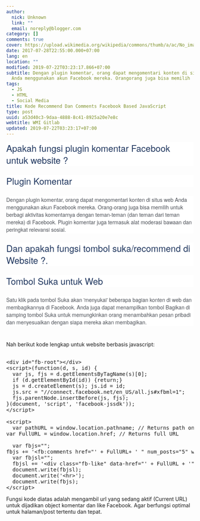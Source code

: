```yaml
---
author:
  nick: Unknown
  link: ""
  email: noreply@blogger.com
category: []
comments: true
cover: https://upload.wikimedia.org/wikipedia/commons/thumb/a/ac/No_image_available.svg/2048px-No_image_available.svg.png
date: 2017-07-28T22:55:00.000+07:00
lang: en
location: ""
modified: 2019-07-22T03:23:17.866+07:00
subtitle: Dengan plugin komentar, orang dapat mengomentari konten di situs web
  Anda menggunakan akun Facebook mereka. Orangorang juga bisa memilih
tags:
  - JS
  - HTML
  - Social Media
title: Kode Recommend Dan Comments Facebook Based JavaScript
type: post
uuid: a53d40c3-9daa-4888-8c41-8925a20e7e8c
webtitle: WMI Gitlab
updated: 2019-07-22T03:23:17+07:00
---
```


<h1 style="background-color: white; color: #20375f; font-family: &quot;helvetica neue&quot;, helvetica, arial, &quot;lucida grande&quot;, sans-serif; font-size: 24px; font-weight: normal; line-height: 32px; margin: 0px 0px 24px; padding: 0px;">Apakah fungsi plugin komentar Facebook untuk website ?</h1><h1 style="background-color: white; color: #20375f; font-family: &quot;helvetica neue&quot;, helvetica, arial, &quot;lucida grande&quot;, sans-serif; font-size: 24px; font-weight: normal; line-height: 32px; margin: 0px 0px 24px; padding: 0px;">Plugin Komentar</h1><div style="background-color: white; color: #4b4f56; font-family: &quot;helvetica neue&quot;, helvetica, arial, &quot;lucida grande&quot;, sans-serif; font-size: 14px; margin-bottom: 24px;">Dengan plugin komentar, orang dapat mengomentari konten di situs web Anda menggunakan akun Facebook mereka. Orang-orang juga bisa memilih untuk berbagi aktivitas komentarnya dengan teman-teman (dan teman dari teman mereka) di Facebook. Plugin komentar juga termasuk alat moderasi bawaan dan peringkat relevansi sosial.</div><h1 style="background-color: white; color: #20375f; font-family: &quot;helvetica neue&quot;, helvetica, arial, &quot;lucida grande&quot;, sans-serif; font-size: 24px; font-weight: normal; line-height: 32px; margin: 0px 0px 24px; padding: 0px;">Dan apakah fungsi tombol suka/recommend di Website ?.</h1><h1 style="background-color: white; color: #20375f; font-family: &quot;helvetica neue&quot;, helvetica, arial, &quot;lucida grande&quot;, sans-serif; font-size: 24px; font-weight: normal; line-height: 32px; margin: 0px 0px 24px; padding: 0px;">Tombol Suka untuk Web</h1><div style="background-color: white; color: #4b4f56; font-family: &quot;helvetica neue&quot;, helvetica, arial, &quot;lucida grande&quot;, sans-serif; font-size: 14px; margin-bottom: 24px;">Satu klik pada tombol Suka akan 'menyukai' beberapa bagian konten di web dan membagikannya di Facebook. Anda juga dapat menampilkan tombol Bagikan di samping tombol Suka untuk memungkinkan orang menambahkan pesan pribadi dan menyesuaikan dengan siapa mereka akan membagikan.</div><br>Nah berikut kode lengkap untuk website berbasis javascript:<br><br><pre>&lt;div id="fb-root"&gt;&lt;/div&gt;<br>&lt;script&gt;(function(d, s, id) {<br>  var js, fjs = d.getElementsByTagName(s)[0];<br>  if (d.getElementById(id)) {return;}<br>  js = d.createElement(s); js.id = id;<br>  js.src = "//connect.facebook.net/en_US/all.js#xfbml=1";<br>  fjs.parentNode.insertBefore(js, fjs);<br>}(document, 'script', 'facebook-jssdk'));<br>&lt;/script&gt;<br><br>&lt;script&gt;<br>  var pathURL = window.location.pathname; // Returns path only<br>var FullURL = window.location.href; // Returns full URL<br><br>  var fbjs="";<br>fbjs += '&lt;fb:comments href="' + FullURL+ ' " num_posts="5" width="500"&gt;&lt;/fb:comments&gt;';<br>  var fbjsl="";<br>  fbjsl += '&lt;div class="fb-like" data-href="' + FullURL + '" data-send="true" data-width="450" data-show-faces="true" data-action="recommend"&gt;&lt;/div&gt;';<br>  document.write(fbjsl);<br>  document.write('&lt;hr&gt;');<br>  document.write(fbjs);<br>&lt;/script&gt;</pre>Fungsi kode diatas adalah mengambil url yang sedang aktif (Current URL) untuk dijadikan object komentar dan like Facebook. Agar berfungsi optimal untuk halaman/post tertentu dan tepat.<script>document.querySelectorAll("pre,code");

  pretext.forEach(function (el) {
    el.classList.toggle("notranslate", true);
  });</script>